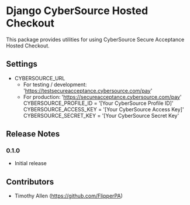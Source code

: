 # Django CyberSource Hosted Checkout

This package provides utilities for using CyberSource Secure Acceptance Hosted Checkout.

## Settings

* CYBERSOURCE_URL
    * For testing / development: 'https://testsecureacceptance.cybersource.com/pay'
    * For production: 'https://secureacceptance.cybersource.com/pay'
CYBERSOURCE_PROFILE_ID = '[Your CyberSource Profile ID]'
CYBERSOURCE_ACCESS_KEY = '[Your CyberSource Access Key]'
CYBERSOURCE_SECRET_KEY = '[Your CyberSource Secret Key'

## Release Notes

### 0.1.0

* Initial release

## Contributors

* Timothy Allen (https://github.com/FlipperPA)
